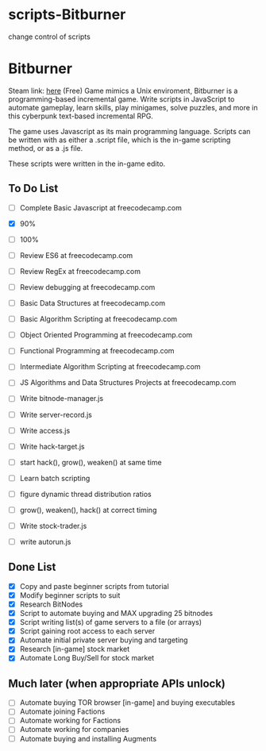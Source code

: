 # scripts-Bitburner
change control of scripts

# Bitburner
Steam link: [here](https://store.steampowered.com/app/1812820/Bitburner/)
(Free) Game mimics a Unix enviroment, Bitburner is a programming-based incremental game. Write scripts in JavaScript to automate gameplay, learn skills, play minigames, solve puzzles, and more in this cyberpunk text-based incremental RPG.

The game uses Javascript as its main programming language. Scripts can be written with as either a .script file, which is the in-game scripting method, or as a .js file.

These scripts were written in the in-game edito.

## To Do List
- [ ] Complete Basic Javascript at freecodecamp.com
 - [x] 90%
 - [ ] 100%
- [ ] Review ES6 at freecodecamp.com
- [ ] Review RegEx at freecodecamp.com
- [ ] Review debugging at freecodecamp.com
- [ ] Basic Data Structures at freecodecamp.com
- [ ] Basic Algorithm Scripting at freecodecamp.com
- [ ] Object Oriented Programming at freecodecamp.com
- [ ] Functional Programming at freecodecamp.com
- [ ] Intermediate Algorithm Scripting at freecodecamp.com
- [ ] JS Algorithms and Data Structures Projects at freecodecamp.com

- [ ] Write bitnode-manager.js
- [ ] Write server-record.js
- [ ] Write access.js
- [ ] Write hack-target.js
 
- [ ] start hack(), grow(), weaken() at same time
- [ ] Learn batch scripting  
- [ ] figure dynamic thread distribution ratios
- [ ] grow(), weaken(), hack() at correct timing
 
- [ ] Write stock-trader.js
- [ ] write autorun.js

## Done List

- [x] Copy and paste beginner scripts from tutorial
- [x] Modify beginner scripts to suit
- [x] Research BitNodes
- [x] Script to automate buying and MAX upgrading 25 bitnodes
- [x] Script writing list(s) of game servers to a file (or arrays)
- [x] Script gaining root access to each server
- [x] Automate initial private server buying and targeting
- [x] Research [in-game] stock market 
- [x] Automate Long Buy/Sell for stock market

## Much later (when appropriate APIs unlock)

- [ ] Automate buying TOR browser [in-game] and buying executables
- [ ] Automate joining Factions
- [ ] Automate working for Factions
- [ ] Automate working for companies
- [ ] Automate buying and installing Augments
